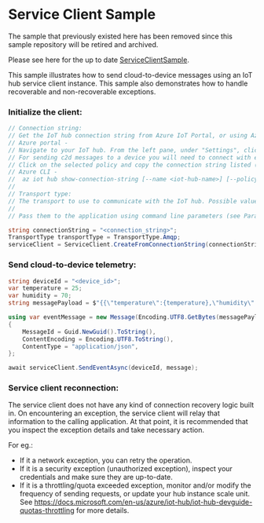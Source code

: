 # Service Client Sample
The sample that previously existed here has been removed since this sample repository will be retired and archived.

Please see here for the up to date [ServiceClientSample](https://github.com/Azure/azure-iot-sdk-csharp/tree/main/iothub/service/samples/getting%20started/ServiceClientSample).

This sample illustrates how to send cloud-to-device messages using an IoT hub service client instance. This sample also demonstrates how to handle recoverable and non-recoverable exceptions.

### Initialize the client:

```csharp
// Connection string:
// Get the IoT hub connection string from Azure IoT Portal, or using Azure CLI. 
// Azure portal - 
// Navigate to your IoT hub. From the left pane, under "Settings", click on "Shared access policies".
// For sending c2d messages to a device you will need to connect with either "service" or "iothubowner" policy permissions.
// Click on the selected policy and copy the connection string listed (primary or secondary).
// Azure CLI - 
//  az iot hub show-connection-string [--name <iot-hub-name>] [--policy-name <{service/iothubowner}>] [--key <{primary/secondary}>]
//
// Transport type:
// The transport to use to communicate with the IoT hub. Possible values include Amqp and Amqp_WebSocket_Only.
//
// Pass them to the application using command line parameters (see Parameters.cs).

string connectionString = "<connection_string>";
TransportType transportType = TransportType.Amqp;
serviceClient = ServiceClient.CreateFromConnectionString(connectionString, transportType);
```

### Send cloud-to-device telemetry:

```csharp
string deviceId = "<device_id>";
var temperature = 25;
var humidity = 70;
string messagePayload = $"{{\"temperature\":{temperature},\"humidity\":{humidity}}}";

using var eventMessage = new Message(Encoding.UTF8.GetBytes(messagePayload))
{
    MessageId = Guid.NewGuid().ToString(),
    ContentEncoding = Encoding.UTF8.ToString(),
    ContentType = "application/json",
};

await serviceClient.SendEventAsync(deviceId, message);
```


### Service client reconnection:

The service client does not have any kind of connection recovery logic built in. On encountering an exception, the service client will relay that information to the calling application. 
At that point, it is recommended that you inspect the exception details and take necessary action.

For eg.:
- If it a network exception, you can retry the operation.
- If it is a security exception (unauthorized exception), inspect your credentials and make sure they are up-to-date.
- If it is a throttling/quota exceeded exception, monitor and/or modify the frequency of sending requests, or update your hub instance scale unit. See https://docs.microsoft.com/en-us/azure/iot-hub/iot-hub-devguide-quotas-throttling for more details.